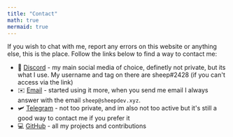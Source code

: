 ```yaml
---
title: "Contact"
math: true
mermaid: true
---
```


If you wish to chat with me, report any errors on this website or anything else, this is the place. Follow the links below to find a way to contact me:

- 💬 [Discord](https://discord.com/users/429303151598895106) - my main social media of choice, definetly not private, but its what I use.
My username and tag on there are sheep#2428 (if you can't access via the link)
- ✉️ [Email](mailto:hi@sheepdev.xyz) - started using it more, when you send me email I always answer with the email `sheep@sheepdev.xyz`.
- 🛩  [Telegram](https://t.me/sheepdev) - not too private, and im also not too active but it's still a good way to contact me if you prefer it
- 💻 [GitHub](https://github.com/sheeepdev) - all my projects and contributions
